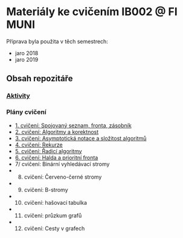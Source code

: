 # Materiály ke cvičením IB002 @ FI MUNI

Příprava byla použita v těch semestrech:
 * jaro 2018
 * jaro 2019

## Obsah repozitáře

### [Aktivity](aktivity)

### Plány cvičení

 * [1. cvičení: Spojovaný seznam, fronta, zásobník](cv/1.md)
 * [2. cvičení: Algoritmy a korektnost](cv/2.md)
 * [3. cvičení: Asymptotická notace a složitost algoritmů](cv/3.md)
 * [4. cvičení: Rekurze](cv/4.md)
 * [5. cvičení: Řadicí algoritmy](cv/5.md)
 * [6. cvičení: Halda a prioritní fronta](cv/6.md)
 * 7/ cvičení: Binární vyhledávací stromy
 * 8. cvičení: Červeno-černé stromy
 * 9. cvičení: B-stromy
 * 10. cvičení: hašovací tabulka
 * 11. cvičení: průzkum grafů
 * 12. cvičení: Cesty v grafech
